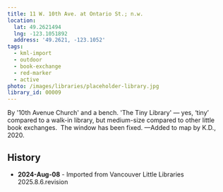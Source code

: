 ```yaml
---
title: 11 W. 10th Ave. at Ontario St.; n.w.
location:
  lat: 49.2621494
  lng: -123.1051892
  address: '49.2621, -123.1052'
tags:
  - kml-import
  - outdoor
  - book-exchange
  - red-marker
  - active
photo: /images/libraries/placeholder-library.jpg
library_id: 00009
---
```

By '10th Avenue Church' and a bench.
'The Tiny Library' — yes, ‘tiny’ compared to 
a walk-in library, but medium-size compared to other little book exchanges.  
The window has been fixed.
—Added to map by K.D., 2020.

## History
- **2024-Aug-08** - Imported from Vancouver Little Libraries 2025.8.6.revision
